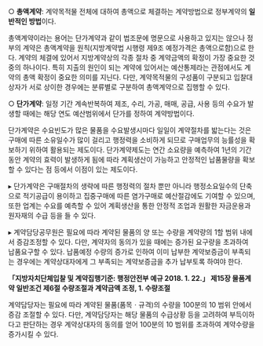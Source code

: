 ○​ **총액계약**: 계약목적물 전체에 대하여 총액으로 체결하는 계약방법으로 정부계약의 **일반적인 방법**이다.

총액계약이라는 용어는 단가계약과 같이 법조문에 명문으로 사용하고 있지는 않으나 정부의 계약은 총액계약을 원칙(지방계약법 시행령 제9조 예정가격은 총액으로함)으로 한다. 계약의 체결에 있어서 지방계약상의 각종 절차 중 계약금액의 확정이 가장 중요한 것 중의 하나이다. 특히 지출의 원인이 되는 계약에 있어서는 예산통제라는 관점에서도 계약의 총액 확정이 중요한 의미를 지닌다. 다만, 계약목적물의 구성품이 구분되고 입찰대상자가 서로 상이한 경우에는 분류별로 구분하여 총액계약으로 집행할 수 있다.

○ ​**단가계약**: 일정 기간 계속반복하여 제조, 수리, 가공, 매매, 공급, 사용 등의 수요가 발생할 때에는 해당 연도 예산범위에서 단가를 정하여 계약방법이다.

단가계약은 수요빈도가 많은 물품을 수요발생시마다 일일이 계약절차를 밟는다는 것은 구매에 따른 소유일수가 많이 걸리고 행정력을 소비하게 되므로 구매업무의 능률성을 확보하기 위하여 활용되는 제도이다. 단가계약제도는 연간 소요량을 예측하여 1년의 기간 동안 계약의 효력이 발생하게 됨에 따라 계획생산이 가능하고 안정적인 납품물량을 확보할 수 있다는 점 등에서 이점이 있는 제도이다.

▸ 단가계약은 구매절차의 생략에 따른 행정력의 절차 뿐만 아니라 행정소요일수의 단축으로 적기공급이 용이하고 집중구매에 따른 염가구매로 예산절감에도 기여할 수 있으며, 또한 업계는 수요를 예측할 수 있어 계획생산을 통한 안정적 조업과 원활한 자금운용과 원자재의 수급 등을 들 수 있다.

▸ 계약담당공무원은 필요에 따라 계약된 물품의 양 또는 수량을 계약량의 1할 범위 내에서 증감조정할 수 있다. 다만, 계약자의 동의가 있을 때에는 증가된 요구량을 초과하여 납품요구할 수 있다. 납품예정 수량의 증가로 인하여 이미 납부한 계약보증금이 부족되는 경우에는 계약상대자에게 그 부족되는 계약보증금을 추가 납부토록 하여야 한다.

**「지방자치단체입찰 및 계약집행기준: 행정안전부 예규 2018. 1. 22.」 제15장 물품계약 일반조건 제6절 수량조절과 계약금액 조정, 1. 수량조절**

계약담당자는 필요에 따라 계약된 물품(품목ㆍ규격)의 수량을 100분의 10 범위 안에서 증감 조절할 수 있다. 다만, 계약담당자는 해당 물품의 수급상황 등을 고려하여 부득이하다고 판단하는 경우 계약상대자의 동의를 얻어 100분의 10 범위를 초과하여 계약수량을 증가시킬 수 있다.